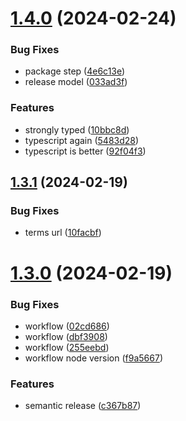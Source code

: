 # [1.4.0](https://github.com/LunaticMuch/docusaurus-terminology/compare/v1.3.1...v1.4.0) (2024-02-24)


### Bug Fixes

* package step ([4e6c13e](https://github.com/LunaticMuch/docusaurus-terminology/commit/4e6c13e9026279d727997026d3986f3ba0cfce3d))
* release model ([033ad3f](https://github.com/LunaticMuch/docusaurus-terminology/commit/033ad3f1166b41709bbe9b3064441d169179a5f7))


### Features

* strongly typed ([10bbc8d](https://github.com/LunaticMuch/docusaurus-terminology/commit/10bbc8d39fc9cad273226c59987affd8d7295ddc))
* typescript again ([5483d28](https://github.com/LunaticMuch/docusaurus-terminology/commit/5483d28773f4d9512657839ccb10d413ec98baf2))
* typescript is better ([92f04f3](https://github.com/LunaticMuch/docusaurus-terminology/commit/92f04f3e505cadac399838c2b7c97af162a7548d))

## [1.3.1](https://github.com/LunaticMuch/docusaurus-terminology/compare/v1.3.0...v1.3.1) (2024-02-19)


### Bug Fixes

* terms url ([10facbf](https://github.com/LunaticMuch/docusaurus-terminology/commit/10facbf49599f102ec002fdfab0d601ece042500))

# [1.3.0](https://github.com/LunaticMuch/docusaurus-terminology/compare/v1.2.4...v1.3.0) (2024-02-19)


### Bug Fixes

* workflow ([02cd686](https://github.com/LunaticMuch/docusaurus-terminology/commit/02cd686bafa77760f76b066ea09c98aeb3d916f7))
* workflow ([dbf3908](https://github.com/LunaticMuch/docusaurus-terminology/commit/dbf39085853e5a8ef88f2feca904631f3f7e7557))
* workflow ([255eebd](https://github.com/LunaticMuch/docusaurus-terminology/commit/255eebd9d7a9ed00bf778a8156ac63141ce3b591))
* workflow node version ([f9a5667](https://github.com/LunaticMuch/docusaurus-terminology/commit/f9a5667eef95e517ce317ac3300efe5c11a531e2))


### Features

* semantic release ([c367b87](https://github.com/LunaticMuch/docusaurus-terminology/commit/c367b87e1ec14a2ca9288783a3c2488586d6b75f))
